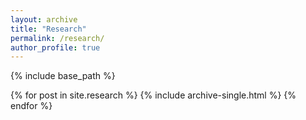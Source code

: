 ```yaml
---
layout: archive
title: "Research"
permalink: /research/
author_profile: true
---
```



{% include base_path %}

{% for post in site.research %}
  {% include archive-single.html %}
{% endfor %}
